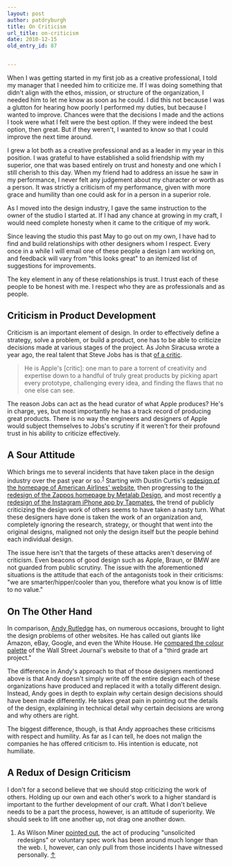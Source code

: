 ```yaml
---
layout: post
author: patdryburgh
title: On Criticism
url_title: on-criticism
date: 2010-12-15
old_entry_id: 87


---
```


When I was getting started in my first job as a creative professional, I told my manager that I needed him to criticize me. If I was doing something that didn't align with the ethos, mission, or structure of the organization, I needed him to let me know as soon as he could. I did this not because I was a glutton for hearing how poorly I performed my duties, but because I wanted to improve. Chances were that the decisions I made and the actions I took were what I felt were the best option. If they were indeed the best option, then great. But if they weren't, I wanted to know so that I could improve the next time around.

I grew a lot both as a creative professional and as a leader in my year in this position. I was grateful to have established a solid friendship with my superior, one that was based entirely on trust and honesty and one which I still cherish to this day. When my friend had to address an issue he saw in my performance, I never felt any judgement about my character or worth as a person. It was strictly a criticism of my performance, given with more grace and humility than one could ask for in a person in a superior role.

As I moved into the design industry, I gave the same instruction to the owner of the studio I started at. If I had any chance at growing in my craft, I would need complete honesty when it came to the critique of my work.

Since leaving the studio this past May to go out on my own, I have had to find and build relationships with other designers whom I respect. Every once in a while I will email one of these people a design I am working on, and feedback will vary from "this looks great" to an itemized list of suggestions for improvements.

The key element in any of these relationships is trust. I trust each of these people to be honest with me. I respect who they are as professionals and as people.

## Criticism in Product Development

Criticism is an important element of design. In order to effectively define a strategy, solve a problem, or build a product, one has to be able to criticize decisions made at various stages of the project. As John Siracusa wrote a year ago, the real talent that Steve Jobs has is that [of a critic](http://arstechnica.com/staff/fatbits/2009/05/hypercritical.ars).

>He is Apple's [critic]: one man to pare a torrent of creativity and expertise down to a handful of truly great products by picking apart every prototype, challenging every idea, and finding the flaws that no one else can see.

The reason Jobs can act as the head curator of what Apple produces? He's in charge, yes, but most importantly he has a track record of producing great products. There is no way the engineers and designers of Apple would subject themselves to Jobs's scrutiny if it weren't for their profound trust in his ability to criticize effectively.

## A Sour Attitude

Which brings me to several incidents that have taken place in the design industry over the past year or so.<sup><a href="#37675" id="fn1" title="see footnote 1">1</a></sup> Starting with Dustin Curtis's [redesign of the homepage of American Airlines' website](http://dustincurtis.com/dear_american_airlines.html), then progressing to the [redesign of the Zappos homepage by Metalab Design](http://www.metalabdesign.com/zappos/), and most recently [a redesign of the Instagram iPhone app by Tapmates](http://tapmates.com/blog/instagram), the trend of publicly criticizing the design work of others seems to have taken a nasty turn. What these designers have done is taken the work of an organization and, completely ignoring the research, strategy, or thought that went into the original designs, maligned not only the design itself but the people behind each individual design.

The issue here isn't that the targets of these attacks aren't deserving of criticism. Even beacons of good design such as Apple, Braun, or BMW are not guarded from public scrutiny. The issue with the aforementioned situations is the attitude that each of the antagonists took in their criticisms: "we are smarter/hipper/cooler than you, therefore what you know is of little to no value."

## On The Other Hand

In comparison, [Andy Rutledge](http://andyrutledge.com) has, on numerous occasions, brought to light the design problems of other websites. He has called out giants like Amazon, eBay, Google, and even the White House. He [compared the colour palette](http://www.andyrutledge.com/wall-street-journal-redux.php) of the Wall Street Journal's website to that of a "third grade art project."

The difference in Andy's approach to that of those designers mentioned above is that Andy doesn't simply write off the entire design each of these organizations have produced and replaced it with a totally different design. Instead, Andy goes in depth to explain *why* certain design decisions should have been made differently. He takes great pain in pointing out the details of the design, explaining in technical detail why certain decisions are wrong and why others are right.

The biggest difference, though, is that Andy approaches these criticisms with respect and humility. As far as I can tell, he does not malign the companies he has offered criticism to. His intention is educate, not humiliate.

## A Redux of Design Criticism

I don't for a second believe that we should stop criticizing the work of others. Holding up our own and each other's work to a higher standard is important to the further development of our craft. What I don't believe needs to be a part the process, however, is an attitude of superiority. We should seek to lift one another up, not drag one another down.

<div id="footnote">
	<ol>
		<li id="37675">As Wilson Miner <a href="http://twitter.com/wilsonminer/status/14760391825428480">pointed out</a>, the act of producing "unsolicited redesigns" or voluntary spec work has been around much longer than the web. I, however, can only pull from those incidents I have witnessed personally. <a href="#fn1" title="return to article">↑</a></li>
	</ol>
</div>